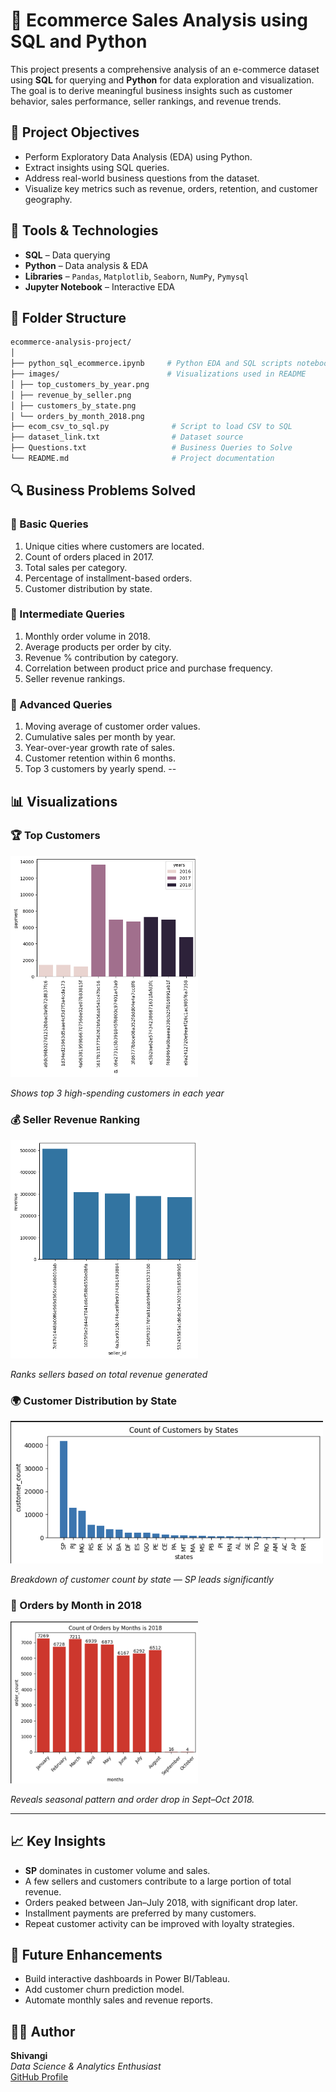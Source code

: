 # 🛒 Ecommerce Sales Analysis using SQL and Python

This project presents a comprehensive analysis of an e-commerce dataset using **SQL** for querying and **Python** for data exploration and visualization. The goal is to derive meaningful business insights such as customer behavior, sales performance, seller rankings, and revenue trends.

## 📌 Project Objectives

- Perform Exploratory Data Analysis (EDA) using Python.
- Extract insights using SQL queries.
- Address real-world business questions from the dataset.
- Visualize key metrics such as revenue, orders, retention, and customer geography.

## 🧰 Tools & Technologies

- **SQL** – Data querying
- **Python** – Data analysis & EDA
- **Libraries** – `Pandas`, `Matplotlib`, `Seaborn`, `NumPy`, `Pymysql`
- **Jupyter Notebook** – Interactive EDA

## 📂 Folder Structure
```bash 
ecommerce-analysis-project/
│
├── python_sql_ecommerce.ipynb     # Python EDA and SQL scripts notebook
├── images/                        # Visualizations used in README
│ ├── top_customers_by_year.png
│ ├── revenue_by_seller.png
│ ├── customers_by_state.png
│ └── orders_by_month_2018.png
├── ecom_csv_to_sql.py              # Script to load CSV to SQL
├── dataset_link.txt                # Dataset source
├── Questions.txt                   # Business Queries to Solve
└── README.md                       # Project documentation
```

## 🔍 Business Problems Solved

### 🔹 Basic Queries
1. Unique cities where customers are located.
2. Count of orders placed in 2017.
3. Total sales per category.
4. Percentage of installment-based orders.
5. Customer distribution by state.

### 🔸 Intermediate Queries
1. Monthly order volume in 2018.
2. Average products per order by city.
3. Revenue % contribution by category.
4. Correlation between product price and purchase frequency.
5. Seller revenue rankings.

### 🔺 Advanced Queries
1. Moving average of customer order values.
2. Cumulative sales per month by year.
3. Year-over-year growth rate of sales.
4. Customer retention within 6 months.
5. Top 3 customers by yearly spend.
--
## 📊 Visualizations

### 🏆 Top Customers
<img src="images/top_customers_by_year.png" width="300"/>

_Shows top 3 high-spending customers in each year_



### 💰 Seller Revenue Ranking
<img src="images/revenue_by_seller.png" width="300"/>

*Ranks sellers based on total revenue generated*



### 🌍 Customer Distribution by State
<img src="images/customers_by_state.png" width="500"/>

*Breakdown of customer count by state — SP leads significantly*



### 📅 Orders by Month in 2018
<img src="images/orders_by_month_2018.png" width="300"/>

*Reveals seasonal pattern and order drop in Sept–Oct 2018.*

---

## 📈 Key Insights

- **SP** dominates in customer volume and sales.
- A few sellers and customers contribute to a large portion of total revenue.
- Orders peaked between Jan–July 2018, with significant drop later.
- Installment payments are preferred by many customers.
- Repeat customer activity can be improved with loyalty strategies.

## 🔮 Future Enhancements
- Build interactive dashboards in Power BI/Tableau.
- Add customer churn prediction model.
- Automate monthly sales and revenue reports.

## 🙋‍♀️ Author

**Shivangi**  
_Data Science & Analytics Enthusiast_  
[GitHub Profile](https://github.com/vaish-shivangi)

